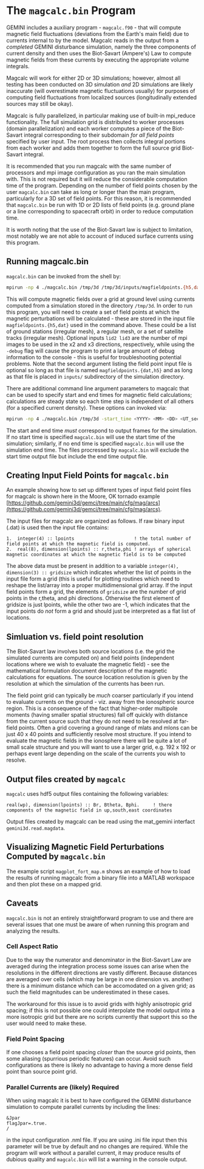 # The `magcalc.bin` Program

GEMINI includes a auxiliary program - `magcalc.f90` - that will compute magnetic field fluctuations (deviations from the Earth's main field) due to currents internal to by the model.  Magcalc reads in the output from a *completed* GEMINI disturbance simulation, namely the three components of current density and then uses the Biot-Savart (Ampere's) Law to compute magnetic fields from these currents by executing the appropriate volume integrals.

Magcalc will work for either 2D or 3D simulations; however, almost all testing has been conducted on 3D simulation *and* 2D simulations are likely inaccurate (will overestimate magnetic fluctuations usually) for purposes of computing field fluctuations from localized sources (longitudinally extended sources may still be okay).

Magcalc is fully parallelized, in particular making use of built-in mpi\_reduce functionality.  The full simulation grid is distributed to worker processes (domain parallelization) and each worker computes a piece of the Biot-Savart integral corresponding to their subdomain *for all field points* specified by user input.  The root process then collects integral portions from each worker and adds them together to form the full source grid Biot-Savart integral.

It is recommended that you run magcalc with the same number of processors and mpi image configuration as you ran the main simulation with.  This is not required but it will reduce the considerable computation time of the program.  Depending on the number of field points chosen by the user `magcalc.bin` can take as long or longer than the main program, particularly for a 3D set of field points.  For this reason, it is recommended that `magcalc.bin` be run with 1D or 2D lists of field points (e.g. ground plane or a line corresponding to spacecraft orbit) in order to reduce computation time.

It is worth noting that the use of the Biot-Savart law is subject to limitation, most notably we are not able to account of induced surface currents using this program.

## Running magcalc.bin

`magcalc.bin` can be invoked from the shell by:

```sh
mpirun -np 4 ./magcalc.bin /tmp/3d /tmp/3d/inputs/magfieldpoints.{h5,dat} -manual_grid <lid2> <lid3> <-debug>
```

This will compute magnetic fields over a grid at ground level using currents computed from a simulation stored in the directory `/tmp/3d`.  In order to run this program, you will need to create a set of field points at which the magnetic perturbations will be calculated - these are stored in the input file `magfieldpoints.{h5,dat}` used in the command above.  These could be a list of ground stations (irregular mesh), a regular mesh, or a set of satellite tracks (irregular mesh).  Optional inputs `lid2 lid3` are the number of mpi images to be used in the x2 and x3 directions, respectively, while using the `-debug` flag will cause the program to print a large amount of debug information to the console - this is useful for troubleshooting potential problems.  Note that the second argument listing the field point input file is optional so long as that file is named `magfieldpoints.{dat,h5}` and as long as that file is placed in `inputs/` subdirectory of the simulation directory.

There are additional command line argument parameters to magcalc that can be used to specify start and end times for magnetic field calculations; calculations are steady state so each time step is independent of all others (for a specified current density).  These options can invoked via:

```sh
mpirun -np 4 ./magcalc.bin /tmp/3d -start_time <YYYY> <MM> <DD> <UT_seconds> -end_time <YYYY> <MM> <DD> <UT_seconds>
```

The start and end time *must* correspond to output frames for the simulation.  If no start time is specified `magcalc.bin` will use the start time of the simulation; similarly, if no end time is specified `magcalc.bin` will use the simulation end time.  The files procressed by `magcalc.bin` will exclude the start time output file but include the end time output file.

## Creating Input Field Points for `magcalc.bin`

An example showing how to set up different types of input field point files for magcalc is shown here in the Moore, OK tornado example [https://github.com/gemini3d/gemci/tree/main/cfg/mag/arcs](https://github.com/gemini3d/gemci/tree/main/cfg/mag/arcs).

The input files for magcalc are organized as follows.  If raw binary input (.dat) is used then the input file contains:

```pseudo
1.  integer(4) :: lpoints                      ! the total number of field points at which the magnetic field is computed.
2.  real(8), dimension(lpoints) :: r,theta,phi ! arrays of spherical magnetic coordinates at which the magnetic field is to be computed
```

The above data must be present in addition to a variable `integer(4), dimension(3) :: gridsize` which indicates whether the list of points in the input file form a grid (this is useful for plotting routines which need to reshape the list/array into a proper multidimensional grid array.  If the input field points form a grid, the elements of `gridsize` are the number of grid points in the r,theta, and phi directions.  Otherwise the first element of gridsize is just lpoints, while the other two are -1, which indicates that the input points do *not* form a grid and should just be interpreted as a flat list of locations.


## Simluation vs. field point resolution

The Biot-Savart law involves both source locations (i.e. the grid the simulated currents are computed on) and field points (independent locations where we wish to evaluate the magnetic field) - see the mathematical formulation document description of the magnetic calculations for equations.  The source location resolution is given by the resolution at which the simulation of the currents has been run.

The field point grid can typically be *much* coarser particularly if you intend to evaluate currents on the ground - viz. away from the ionospheric source region.  This is a consequence of the fact that higher-order multipole moments (having smaller spatial structures) fall off quickly with distance from the current source such that they do not need to be resolved at far-field points.  Often a grid covering a ground range of mlats and mlons can be just 40 x 40 points and sufficiently resolve most structure.  If you intend to evaluate the magnetic fields in the ionosphere there will be quite a lot of small scale structure and you will want to use a larger grid, e.g. 192 x 192 or perhaps event large depending on the scale of the currents you wish to resolve.


## Output files created by `magcalc`

`magcalc` uses hdf5 output files containing the following variables:

```pseudo
real(wp), dimension(lpoints) :: Br, Btheta, Bphi.     ! there components of the magnetic field in up,south,east coordinates
```

Output files created by magcalc can be read using the mat_gemini interfact `gemini3d.read.magdata`.

## Visualizing Magnetic Field Perturbations Computed by `magcalc.bin`

The example script `magplot_fort_map.m` shows an example of how to load the results of running magcalc from a binary file into a MATLAB workspace and then plot these on a mapped grid.

<!--
One problematic aspect of magcalc is that you have to input the grid size into both the creation and plotting script and they must be consistent.  The corresponds to setting `ltheta` and `lphi` number of grid point in magnetic longitude and latitude in `gemini3d.model.magcalc()` and `gemini3d.plot.mag_map()`.  If these variables are not set propoerly the plotting program will not be able to read in, sort, and plot the data.  In the future this can be fixed by having magplot read in the grid size information from the input file that was created for the fortran program.
-->


## Caveats

`magcalc.bin` is not an entirely straightforward program to use and there are several issues that one must be aware of when running this program and analyzing the results.

### Cell Aspect Ratio

Due to the way the numerator and denominator in the Biot-Savart Law are averaged during the integration process some issues can arise when the resolutions in the different directions are vastly different.  Because distances are averaged over cells (which may be large in one dimension vs. another) there is a minimum distance which can be accomodated on a given grid; as such the field magnitudes can be underestimated in these cases.

The workaround for this issue is to avoid grids with highly anisotropic grid spacing; if this is not possible one could interpolate the model output into a more isotropic grid but there are no scripts currently that support this so the user would need to make these.

### Field Point Spacing

If one chooses a field point spacing *closer* than the source grid points, then some aliasing (spurrious periodic features) can occur.  Avoid such configurations as there is likely no advantage to having a more dense field point than source point grid.


### Parallel Currents are (likely) Required

When using magcalc it is best to have configured the GEMINI disturbance simulation to compute parallel currents by including the lines:

```nml
&Jpar
flagJpar=.true.
/
```

in the input configuration .nml file.  If you are using .ini file input then this parameter will be true by default and no changes are required.  While the program will work without a parallel current, it may produce results of dubious quality and `magcalc.bin` will list a warning in the console output.


<!--- MZ may add this later
## Example HPC queue submission script
-->
